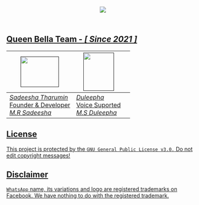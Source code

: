 <p align="center"
  font-size="50px">
  <a href="#"><img src="http://readme-typing-svg.herokuapp.com?color=red&center=true&vCenter=true&multiline=false&lines=Queen+Bella+WHATSAPP+BOT" alt="">
</p>
    <p align="center">
      <img src="https://i.ibb.co/NFBPWcY/bg.jpg">
    </p>
    <P align="left"
    <a href="#"><img src="http://readme-typing-svg.herokuapp.com?color=d1fa02&center=true&vCenter=true&multiline=false&lines=Created+By+Sadeesha" alt="">
    </P>
      <P align="left"
      <a href="#"><img src="http://readme-typing-svg.herokuapp.com?color=d1fa02&center=true&vCenter=true&multiline=false&lines=Voice+Suported+Duleepha" alt="">
      </P>
        
##  Queen Bella Team - *[ Since 2021 ]*

| <a href=""><img src="https://i.ibb.co/mSPVVJp/20231113-234253-01.jpg" width=100 height=80></a> | <a href=""><img src="https://i.ibb.co/5LyfKBd/IMG-20231226-WA0014-01.jpg" width=80 height=100 ></a> |  |
|---|---|---|
| *[Sadeesha Tharumin](https://github.com/sadiyamin)*<br>Founder & Developer</br>*M.R Sadeesha* | *[Duleepha](https://github.com/tharumin)*</br>Voice Suported<br>*M.S Duleepha*</br>


## License
This project is protected by the `GNU General Public License v3.0.`
Do not edit copyright messages!

## Disclaimer
`WhatsApp` name, its variations and logo are registered trademarks on Facebook. We have nothing to do with the registered trademark.
